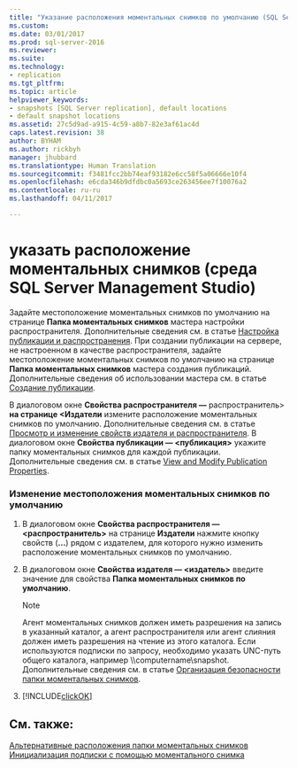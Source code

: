 ```yaml
---
title: "Указание расположения моментальных снимков по умолчанию (SQL Server Management Studio) | Документация Майкрософт"
ms.custom: 
ms.date: 03/01/2017
ms.prod: sql-server-2016
ms.reviewer: 
ms.suite: 
ms.technology:
- replication
ms.tgt_pltfrm: 
ms.topic: article
helpviewer_keywords:
- snapshots [SQL Server replication], default locations
- default snapshot locations
ms.assetid: 27c5d9ad-a915-4c59-a8b7-82e3af61ac4d
caps.latest.revision: 38
author: BYHAM
ms.author: rickbyh
manager: jhubbard
ms.translationtype: Human Translation
ms.sourcegitcommit: f3481fcc2bb74eaf93182e6cc58f5a06666e10f4
ms.openlocfilehash: e6cda346b9dfdbc0a5693ce263456ee7f10076a2
ms.contentlocale: ru-ru
ms.lasthandoff: 04/11/2017

---
```

# <a name="specify-the-default-snapshot-location-sql-server-management-studio"></a>указать расположение моментальных снимков (среда SQL Server Management Studio)
  Задайте местоположение моментальных снимков по умолчанию на странице **Папка моментальных снимков** мастера настройки распространителя. Дополнительные сведения см. в статье [Настройка публикации и распространения](../../relational-databases/replication/configure-publishing-and-distribution.md). При создании публикации на сервере, не настроенном в качестве распространителя, задайте местоположение моментальных снимков по умолчанию на странице **Папка моментальных снимков** мастера создания публикаций. Дополнительные сведения об использовании мастера см. в статье [Создание публикации](../../relational-databases/replication/publish/create-a-publication.md).  
  
 В диалоговом окне **Свойства распространителя —** распространитель> **на странице \<Издатели** измените расположение моментальных снимков по умолчанию. Дополнительные сведения см. в статье [Просмотр и изменение свойств издателя и распространителя](../../relational-databases/replication/view-and-modify-distributor-and-publisher-properties.md). В диалоговом окне **Свойства публикации — \<публикация>** укажите папку моментальных снимков для каждой публикации. Дополнительные сведения см. в статье [View and Modify Publication Properties](../../relational-databases/replication/publish/view-and-modify-publication-properties.md).  
  
### <a name="to-modify-the-default-snapshot-location"></a>Изменение местоположения моментальных снимков по умолчанию  
  
1.  В диалоговом окне **Свойства распространителя — \<распространитель>** на странице **Издатели** нажмите кнопку свойств (**...**) рядом с издателем, для которого нужно изменить расположение моментальных снимков по умолчанию.  
  
2.  В диалоговом окне **Свойства издателя — \<издатель>** введите значение для свойства **Папка моментальных снимков по умолчанию**.  
  
    > [!NOTE]  
    >  Агент моментальных снимков должен иметь разрешения на запись в указанный каталог, а агент распространителя или агент слияния должен иметь разрешения на чтение из этого каталога. Если используются подписки по запросу, необходимо указать UNC-путь общего каталога, например \\\computername\snapshot. Дополнительные сведения см. в статье [Организация безопасности папки моментальных снимков](../../relational-databases/replication/security/secure-the-snapshot-folder.md).  
  
3.  [!INCLUDE[clickOK](../../includes/clickok-md.md)]  
  
## <a name="see-also"></a>См. также:  
 [Альтернативные расположения папки моментальных снимков](../../relational-databases/replication/alternate-snapshot-folder-locations.md)   
 [Инициализация подписки с помощью моментального снимка](../../relational-databases/replication/initialize-a-subscription-with-a-snapshot.md)  
  
  
